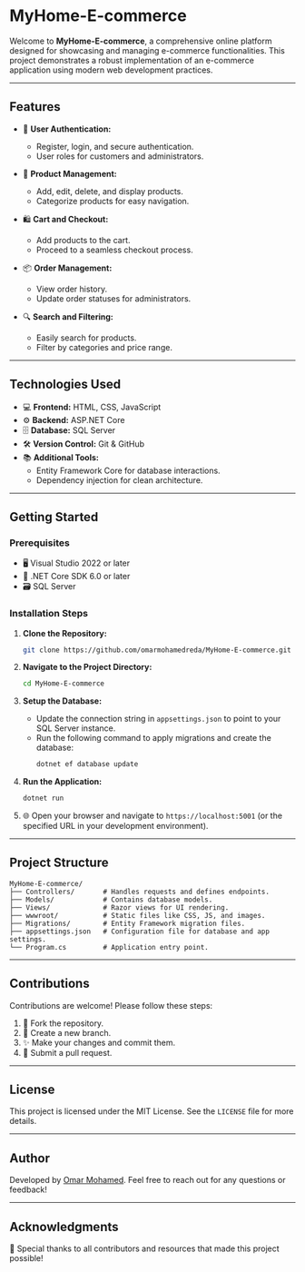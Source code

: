 # MyHome-E-commerce

Welcome to **MyHome-E-commerce**, a comprehensive online platform designed for showcasing and managing e-commerce functionalities. This project demonstrates a robust implementation of an e-commerce application using modern web development practices.

---

## Features

- 🔐 **User Authentication:**
  - Register, login, and secure authentication.
  - User roles for customers and administrators.

- 🛒 **Product Management:**
  - Add, edit, delete, and display products.
  - Categorize products for easy navigation.

- 🛍️ **Cart and Checkout:**
  - Add products to the cart.
  - Proceed to a seamless checkout process.

- 📦 **Order Management:**
  - View order history.
  - Update order statuses for administrators.

- 🔍 **Search and Filtering:**
  - Easily search for products.
  - Filter by categories and price range.

---

## Technologies Used

- 💻 **Frontend:** HTML, CSS, JavaScript
- ⚙️ **Backend:** ASP.NET Core
- 🗄️ **Database:** SQL Server
- 🛠️ **Version Control:** Git & GitHub
- 📚 **Additional Tools:**
  - Entity Framework Core for database interactions.
  - Dependency injection for clean architecture.

---

## Getting Started

### Prerequisites

- 🖥️ Visual Studio 2022 or later
- 🧰 .NET Core SDK 6.0 or later
- 🗃️ SQL Server

### Installation Steps

1. **Clone the Repository:**
   ```bash
   git clone https://github.com/omarmohamedreda/MyHome-E-commerce.git
   ```

2. **Navigate to the Project Directory:**
   ```bash
   cd MyHome-E-commerce
   ```

3. **Setup the Database:**
   - Update the connection string in `appsettings.json` to point to your SQL Server instance.
   - Run the following command to apply migrations and create the database:
     ```bash
     dotnet ef database update
     ```

4. **Run the Application:**
   ```bash
   dotnet run
   ```

5. 🌐 Open your browser and navigate to `https://localhost:5001` (or the specified URL in your development environment).

---

## Project Structure

```plaintext
MyHome-E-commerce/
├── Controllers/       # Handles requests and defines endpoints.
├── Models/            # Contains database models.
├── Views/             # Razor views for UI rendering.
├── wwwroot/           # Static files like CSS, JS, and images.
├── Migrations/        # Entity Framework migration files.
├── appsettings.json   # Configuration file for database and app settings.
└── Program.cs         # Application entry point.
```

---

## Contributions

Contributions are welcome! Please follow these steps:

1. 🍴 Fork the repository.
2. 🌱 Create a new branch.
3. ✨ Make your changes and commit them.
4. 🔄 Submit a pull request.

---

## License

This project is licensed under the MIT License. See the `LICENSE` file for more details.

---

## Author

Developed by [Omar Mohamed](https://github.com/omarmohamedreda). Feel free to reach out for any questions or feedback!

---

## Acknowledgments

💖 Special thanks to all contributors and resources that made this project possible!
